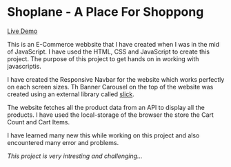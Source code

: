 # Shoplane - A Place For Shoppong

[Live Demo](https://adikc015.github.io/E-Commerce/)

This is an E-Commerce webbsite that I have created  when I was in the mid of JavaScript. I have used the HTML, CSS and JavaScript to create this project. The purpose of this project to get hands on in working with javascriptis. 

I have created the Responsive Navbar for the website which works perfectly on each screen sizes. Th Banner Carousel on the top of the website was created using an external library called [slick](https://kenwheeler.github.io/slick/). 

The website fetches all the product data from an API to display all the products. I have used the local-storage of the browser the store the Cart Count and Cart Items.

I have learned many new this while working on this project and also encountered many error and problems.

*This project is very intresting and challenging...*


